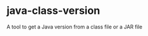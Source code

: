 java-class-version
==================

A tool to get a Java version from a class file or a JAR file
